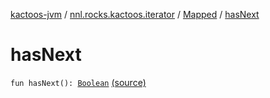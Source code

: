 [kactoos-jvm](../../index.md) / [nnl.rocks.kactoos.iterator](../index.md) / [Mapped](index.md) / [hasNext](./has-next.md)

# hasNext

`fun hasNext(): `[`Boolean`](https://kotlinlang.org/api/latest/jvm/stdlib/kotlin/-boolean/index.html) [(source)](https://github.com/neonailol/kactoos/blob/master/kactoos-jvm/src/main/kotlin/nnl/rocks/kactoos/iterator/Mapped.kt#L23)